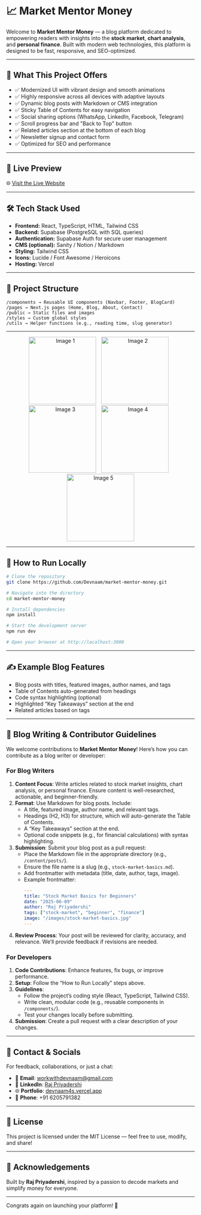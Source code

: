 # 📈 Market Mentor Money

Welcome to **Market Mentor Money** — a blog platform dedicated to empowering readers with insights into the **stock market**, **chart analysis**, and **personal finance**. Built with modern web technologies, this platform is designed to be fast, responsive, and SEO-optimized.

---

## 🧠 What This Project Offers

- ✅ Modernized UI with vibrant design and smooth animations
- ✅ Highly responsive across all devices with adaptive layouts
- ✅ Dynamic blog posts with Markdown or CMS integration
- ✅ Sticky Table of Contents for easy navigation
- ✅ Social sharing options (WhatsApp, LinkedIn, Facebook, Telegram)
- ✅ Scroll progress bar and "Back to Top" button
- ✅ Related articles section at the bottom of each blog
- ✅ Newsletter signup and contact form
- ✅ Optimized for SEO and performance

---

## 🚀 Live Preview

🌐 [Visit the Live Website](https://market-money-mentor.vercel.app/)


---

## 🛠 Tech Stack Used

- **Frontend:** React, TypeScript, HTML, Tailwind CSS
- **Backend:** Supabase (PostgreSQL with SQL queries)
- **Authentication:** Supabase Auth for secure user management
- **CMS (optional):** Sanity / Notion / Markdown
- **Styling:** Tailwind CSS
- **Icons:** Lucide / Font Awesome / Heroicons
- **Hosting:** Vercel

---

## 📁 Project Structure

```
/components → Reusable UI components (Navbar, Footer, BlogCard)
/pages → Next.js pages (Home, Blog, About, Contact)
/public → Static files and images
/styles → Custom global styles
/utils → Helper functions (e.g., reading time, slug generator)
```

---

<!-- Example: Displaying 5 local images in a row using HTML in README.md -->
<p align="center">
  <img src="public/images/img1.jpg" alt="Image 1" width="180" style="margin-right:10px;"/>
  <img src="public/images/img2.jpg" alt="Image 2" width="180" style="margin-right:10px;"/>
  <img src="public/images/img3.jpg" alt="Image 3" width="180" style="margin-right:10px;"/>
  <img src="public/images/img4.jpg" alt="Image 4" width="180" style="margin-right:10px;"/>
  <img src="public/images/img5.jpg" alt="Image 5" width="180"/>
</p>

---

## 🧪 How to Run Locally

```bash
# Clone the repository
git clone https://github.com/Devnaam/market-mentor-money.git

# Navigate into the directory
cd market-mentor-money

# Install dependencies
npm install

# Start the development server
npm run dev

# Open your browser at http://localhost:3000
```

---

## ✍️ Example Blog Features

- Blog posts with titles, featured images, author names, and tags
- Table of Contents auto-generated from headings
- Code syntax highlighting (optional)
- Highlighted “Key Takeaways” section at the end
- Related articles based on tags

---

## 📝 Blog Writing & Contributor Guidelines

We welcome contributions to **Market Mentor Money**! Here’s how you can contribute as a blog writer or developer:

### For Blog Writers
1. **Content Focus**: Write articles related to stock market insights, chart analysis, or personal finance. Ensure content is well-researched, actionable, and beginner-friendly.
2. **Format**: Use Markdown for blog posts. Include:
   - A title, featured image, author name, and relevant tags.
   - Headings (H2, H3) for structure, which will auto-generate the Table of Contents.
   - A “Key Takeaways” section at the end.
   - Optional code snippets (e.g., for financial calculations) with syntax highlighting.
3. **Submission**: Submit your blog post as a pull request:
   - Place the Markdown file in the appropriate directory (e.g., `/content/posts/`).
   - Ensure the file name is a slug (e.g., `stock-market-basics.md`).
   - Add frontmatter with metadata (title, date, author, tags, image).
   - Example frontmatter:
     ```yaml
     ---
     title: "Stock Market Basics for Beginners"
     date: "2025-06-09"
     author: "Raj Priyadershi"
     tags: ["stock-market", "beginner", "finance"]
     image: "/images/stock-market-basics.jpg"
     ---
     ```
4. **Review Process**: Your post will be reviewed for clarity, accuracy, and relevance. We’ll provide feedback if revisions are needed.

### For Developers
1. **Code Contributions**: Enhance features, fix bugs, or improve performance.
2. **Setup**: Follow the “How to Run Locally” steps above.
3. **Guidelines**:
   - Follow the project’s coding style (React, TypeScript, Tailwind CSS).
   - Write clean, modular code (e.g., reusable components in `/components/`).
   - Test your changes locally before submitting.
4. **Submission**: Create a pull request with a clear description of your changes.

---

## 📩 Contact & Socials

For feedback, collaborations, or just a chat:

- 📧 **Email**: [workwithdevnaam@gmail.com](mailto:workwithdevnaam@gmail.com)
- 💼 **LinkedIn**: [Raj Priyadershi](https://www.linkedin.com/in/raj-priyadershi-56a256282/)
- 🌐 **Portfolio**: [devnaam4s.vercel.app](https://devnaam4s.vercel.app/)
- 📱 **Phone**: +91 6205791382

---

## 📜 License

This project is licensed under the MIT License — feel free to use, modify, and share!

---

## 🙌 Acknowledgements

Built by **Raj Priyadershi**, inspired by a passion to decode markets and simplify money for everyone.

---

Congrats again on launching your platform! 🚀